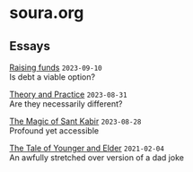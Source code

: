 # soura.org
## Essays
[Raising funds](raisingFunds.md) `2023-09-10`  
Is debt a viable option?

[Theory and Practice](theoryAndPractice.md) `2023-08-31`   
Are they necessarily different?

[The Magic of Sant Kabir](kabirVaani.md) `2023-08-28`  
Profound yet accessible

[The Tale of Younger and Elder](youngerAndElder.md) `2021-02-04`  
An awfully stretched over version of a dad joke
